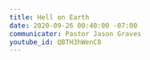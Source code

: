 ```yaml
---
title: Hell on Earth
date: 2020-09-26 00:40:00 -07:00
communicator: Pastor Jason Graves
youtube_id: QBTH3hWenC8
---
```


